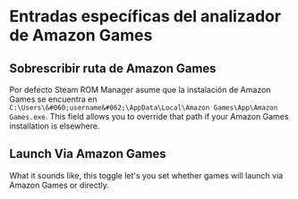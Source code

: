 # Entradas específicas del analizador de Amazon Games

## Sobrescribir ruta de Amazon Games
Por defecto Steam ROM Manager asume que la instalación de Amazon Games se encuentra en `C:\Users\&#060;username&#062;\AppData\Local\Amazon Games\App\Amazon Games.exe`. This field allows you to override that path if your Amazon Games installation is elsewhere.

## Launch Via Amazon Games

What it sounds like, this toggle let's you set whether games will launch via Amazon Games or directly.
